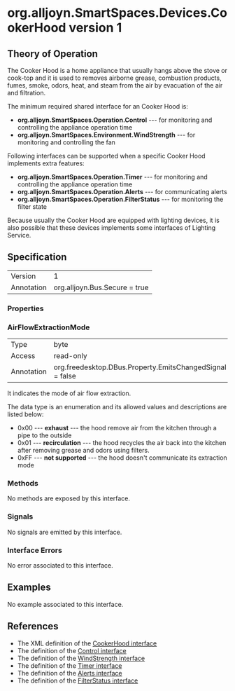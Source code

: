 # org.alljoyn.SmartSpaces.Devices.CookerHood version 1

## Theory of Operation

The Cooker Hood is a home appliance that usually hangs above the stove or
cook-top and it is used to removes airborne grease, combustion products, fumes,
smoke, odors, heat, and steam from the air by evacuation of the air and
filtration.

The minimum required shared interface for an Cooker Hood is:

  * **org.alljoyn.SmartSpaces.Operation.Control** --- for monitoring and
    controlling the appliance operation time
  * **org.alljoyn.SmartSpaces.Environment.WindStrength** --- for monitoring and
    controlling the fan

Following interfaces can be supported when a specific Cooker Hood implements
extra features:
  * **org.alljoyn.SmartSpaces.Operation.Timer** --- for monitoring and
    controlling the appliance operation time
  * **org.alljoyn.SmartSpaces.Operation.Alerts** --- for communicating alerts
  * **org.alljoyn.SmartSpaces.Operation.FilterStatus** --- for monitoring the
    filter state

Because usually the Cooker Hood are equipped with lighting devices, it is also
possible that these devices implements some interfaces of Lighting Service.

## Specification

|            |                               |
| ---------- | ----------------------------- |
| Version    | 1                             |
| Annotation | org.alljoyn.Bus.Secure = true |

### Properties

### AirFlowExtractionMode

|            |                                                          |
| ---------- | -------------------------------------------------------- |
| Type       | byte                                                     |
| Access     | read-only                                                |
| Annotation | org.freedesktop.DBus.Property.EmitsChangedSignal = false |

It indicates the mode of air flow extraction.

The data type is an enumeration and its allowed values and descriptions are
listed below:

  * 0x00 --- **exhaust** --- the hood remove air from the kitchen through a
    pipe to the outside
  * 0x01 --- **recirculation** ---  the hood recycles the air back into the
    kitchen after removing grease and odors using filters.
  * 0xFF --- **not supported** --- the hood doesn't communicate its extraction
    mode

### Methods

No methods are exposed by this interface.

### Signals

No signals are emitted by this interface.

### Interface Errors

No error associated to this interface.

## Examples

No example associated to this interface.

## References

  * The XML definition of the [CookerHood interface](CookerHood-v1.xml)
  * The definition of the [Control interface](/org.alljoyn.SmartSpaces.Operation/Control-v1)
  * The definition of the [WindStrength interface](/org.alljoyn.SmartSpaces.Environment/WindStrength-v1)
  * The definition of the [Timer interface](/org.alljoyn.SmartSpaces.Operation/Timer-v1)
  * The definition of the [Alerts interface](/org.alljoyn.SmartSpaces.Operation/Alerts-v1)
  * The definition of the [FilterStatus interface](/org.alljoyn.SmartSpaces.Operation/FilterStatus-v1)
